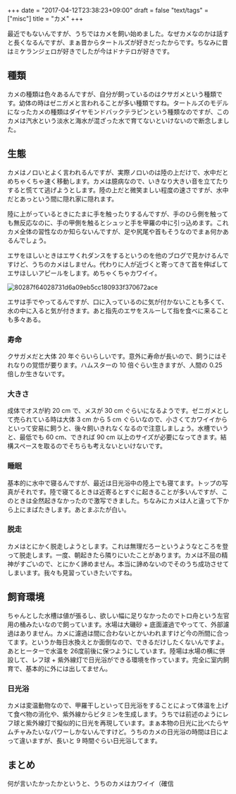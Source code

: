 +++
date = "2017-04-12T23:38:23+09:00"
draft = false
"text/tags" = ["misc"]
title = "カメ"
+++

最近でもないんですが、うちではカメを飼い始めました。なぜカメなのかは話すと長くなるんですが、まぁ昔からタートルズが好きだったからです。ちなみに昔はミケランジェロが好きでしたが今はドナテロが好きです。

## 種類

カメの種類は色々あるんですが、自分が飼っているのはクサガメという種類です。幼体の時はゼニガメと言われることが多い種類ですね。タートルズのモデルになったカメの種類はダイヤモンドバックテラピンという種類なのですが、このカメは汽水という淡水と海水が混ざった水で育てないといけないので断念しました。

## 生態

カメはノロいとよく言われるんですが、実際ノロいのは陸の上だけで、水中だとめちゃくちゃ速く移動します。カメは臆病なので、いきなり大きい音を立てたりすると慌てて逃げようとします。陸の上だと微笑ましい程度の速さですが、水中だとあっという間に隠れ家に隠れます。

陸に上がっているときにたまに手を触ったりするんですが、手のひら側を触っても無反応なのに、手の甲側を触るとシュッと手を甲羅の中に引っ込めます。これカメ全体の習性なのか知らないんですが、足や尻尾や首もそうなのでまぁ何かあるんでしょう。

エサをほしいときはエサくれダンスをするというのを他のブログで見かけるんですけど、うちのカメはしません。代わりに人が近づくと寄ってきて首を伸ばしてエサほしいアピールをします。めちゃくちゃカワイイ。

![80287f64028731d6a09eb5cc180933f370672ace](/image/80287f64028731d6a09eb5cc180933f370672ace.jpg)

エサは手でやってるんですが、口に入っているのに気が付かないことも多くて、水の中に入ると気が付きます。あと指先のエサをスルーして指を食べに来ることも多々ある。

### 寿命

クサガメだと大体 20 年ぐらいらしいです。意外に寿命が長いので、飼うにはそれなりの覚悟が要ります。ハムスターの 10 倍ぐらい生きますが、人間の 0.25 倍しか生きないです。

### 大きさ

成体でオスが約 20 cm で、メスが 30 cm ぐらいになるようです。ゼニガメとして売られている時は大体 3 cm から 5 cm ぐらいなので、小さくてカワイイからといって安易に飼うと、後々飼いきれなくなるので注意しましょう。水槽でいうと、最低でも 60 cm、できれば 90 cm 以上のサイズが必要になってきます。結構スペースを取るのでそちらも考えないといけないです。

### 睡眠

基本的に水中で寝るんですが、最近は日光浴中の陸上でも寝てます。トップの写真がそれです。陸で寝てるときは近寄るとすぐに起きることが多いんですが、このときは全然起きなかったので激写できました。ちなみにカメは人と違って下から上にまばたきします。あとまぶたが白い。

### 脱走

カメはとにかく脱走しようとします。これは無理だろーというようなところを登って脱走します。一度、朝起きたら隣りにいたことがあります。カメは不屈の精神がすごいので、とにかく諦めません。本当に諦めないのでそのうち成功させてしまいます。我々も見習っていきたいですね。

## 飼育環境

ちゃんとした水槽は値が張るし、欲しい幅に足りなかったのでトロ舟という左官用の桶みたいなので飼っています。水場は大磯砂 + 底面濾過でやってて、外部濾過はありません。カメに濾過は間に合わないとかいわれますけど今の所間に合ってます。というか毎日水換えとか面倒なので、できるだけしたくないんですよ。あとヒーターで水温を 26度前後に保つようにしています。陸場は水場の横に併設して、レフ球 + 紫外線灯で日光浴ができる環境を作っています。完全に室内飼育で、基本的に外には出してません。

### 日光浴

カメは変温動物なので、甲羅干しといって日光浴をすることによって体温を上げて食べ物の消化や、紫外線からビタミンを生成します。うちでは前述のようにレフ球と紫外線灯で擬似的に日光を再現しています。まぁ本物の日光に比べたらヤムチャみたいなパワーしかないんですけど。うちのカメの日光浴の時間は日によって違いますが、長いと 9 時間ぐらい日光浴してます。

## まとめ

何が言いたかったかというと、うちのカメはカワイイ（確信
